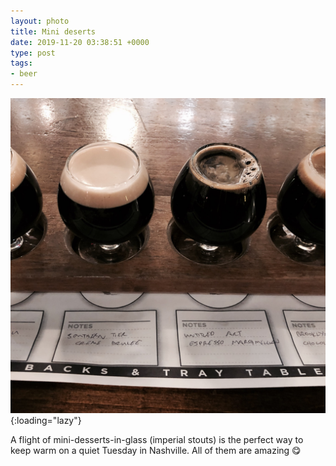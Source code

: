 ```yaml
---
layout: photo
title: Mini deserts
date: 2019-11-20 03:38:51 +0000
type: post
tags:
- beer
---
```


![Mini deserts](/img/4f18c7badd5846388e19aa9d5f02ee28.jpg){:loading="lazy"}

A flight of mini-desserts-in-glass (imperial stouts) is the perfect way to keep warm on a quiet Tuesday in Nashville. All of them are amazing 😋
